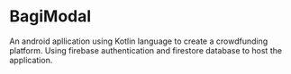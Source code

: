 # BagiModal

An android apllication using Kotlin language to create a crowdfunding platform. Using firebase authentication and firestore database to host the application.  
